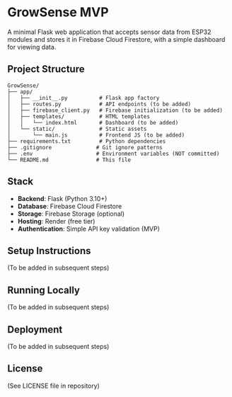 # GrowSense MVP

A minimal Flask web application that accepts sensor data from ESP32 modules and stores it in Firebase Cloud Firestore, with a simple dashboard for viewing data.

## Project Structure

```
GrowSense/
├── app/
│   ├── __init__.py          # Flask app factory
│   ├── routes.py            # API endpoints (to be added)
│   ├── firebase_client.py   # Firebase initialization (to be added)
│   ├── templates/           # HTML templates
│   │   └── index.html       # Dashboard (to be added)
│   └── static/              # Static assets
│       └── main.js          # Frontend JS (to be added)
├── requirements.txt         # Python dependencies
├── .gitignore              # Git ignore patterns
├── .env                    # Environment variables (NOT committed)
└── README.md               # This file
```

## Stack

- **Backend**: Flask (Python 3.10+)
- **Database**: Firebase Cloud Firestore
- **Storage**: Firebase Storage (optional)
- **Hosting**: Render (free tier)
- **Authentication**: Simple API key validation (MVP)

## Setup Instructions

(To be added in subsequent steps)

## Running Locally

(To be added in subsequent steps)

## Deployment

(To be added in subsequent steps)

## License

(See LICENSE file in repository)
